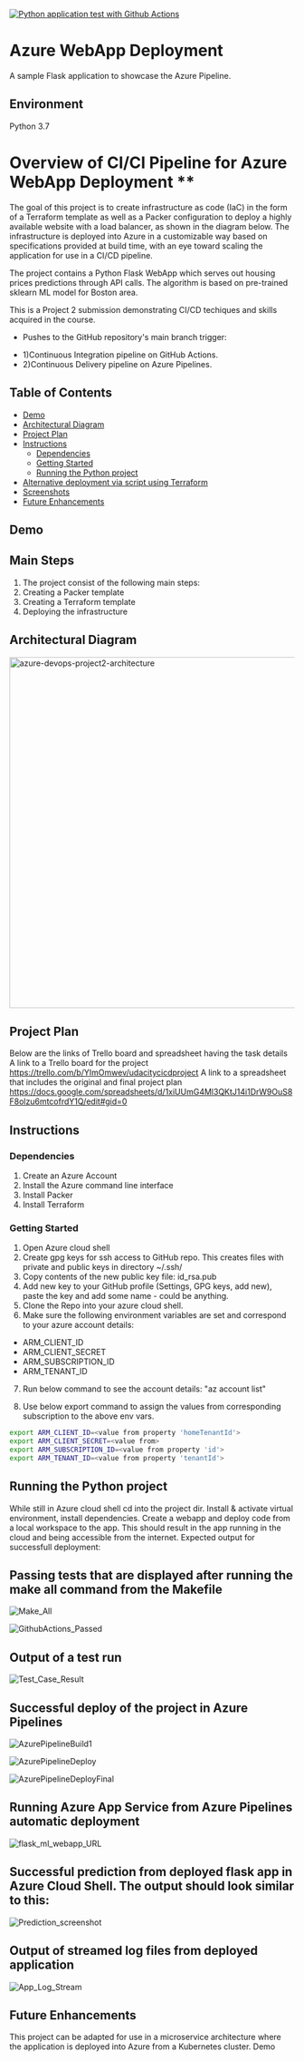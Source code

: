 [![Python application test with Github Actions](https://github.com/chetalid/azure_pipelines_exercise/actions/workflows/main.yml/badge.svg)](https://github.com/chetalid/azure_pipelines_exercise/actions/workflows/main.yml)

# Azure WebApp Deployment 
A sample Flask application to showcase the Azure Pipeline.

## Environment
Python 3.7

# Overview of CI/CI Pipeline for Azure WebApp Deployment **
		
The goal of this project is to create infrastructure as code (IaC) in the form of a Terraform template as well as a Packer configuration to deploy a highly available website with a load balancer, as shown in the diagram below. The infrastructure is deployed into Azure in a customizable way based on specifications provided at build time, with an eye toward scaling the application for use in a CI/CD pipeline.

The project contains a Python Flask WebApp which serves out housing prices predictions through API calls. The algorithm is based on pre-trained sklearn ML model for Boston area.

This is a Project 2 submission demonstrating CI/CD techiques and skills acquired in the course.

- Pushes to the GitHub repository's main branch trigger:

* 1)Continuous Integration pipeline on GitHub Actions.
* 2)Continuous Delivery pipeline on Azure Pipelines.
 
## Table of Contents
- [Demo](#demo)
- [Architectural Diagram](#architectural-diagram)
- [Project Plan](#project-plan)
- [Instructions](#instructions)
  * [Dependencies](#dependencies)
  * [Getting Started](#getting-started)
  * [Running the Python project](#running-the-python-project)
- [Alternative deployment via script using Terraform](#alternative-deployment-via-script-using-terraform)
- [Screenshots](#screenshots)
- [Future Enhancements](#future-enhancements)

## Demo
 
## Main Steps
1. The project consist of the following main steps:
2. Creating a Packer template
3. Creating a Terraform template
4. Deploying the infrastructure
 

 
## Architectural Diagram

 
 <img width="619" alt="azure-devops-project2-architecture" src="https://user-images.githubusercontent.com/18601050/184720437-2707d201-274f-4e8e-ba67-27e68f572a91.png">



 ## Project Plan
Below are the links of Trello board and spreadsheet having the task details
A link to a Trello board for the project
	https://trello.com/b/YImOmwev/udacitycicdproject
A link to a spreadsheet that includes the original and final project plan
	https://docs.google.com/spreadsheets/d/1xiUUmG4Ml3QKtJ14i1DrW9OuS8F8olzu6mtcofrdY1Q/edit#gid=0

## Instructions

### Dependencies

1. Create an Azure Account
2. Install the Azure command line interface
3. Install Packer
4. Install Terraform
 
### Getting Started

1. Open Azure cloud shell
2. Create gpg keys for ssh access to GitHub repo. This creates files with private and public keys in directory ~/.ssh/
3. Copy contents of the new public key file: id_rsa.pub
4. Add new key to your GitHub profile (Settings, GPG keys, add new), paste the key and add some name - could be anything.
5. Clone the Repo into your azure cloud shell.
6. Make sure the following environment variables are set and correspond to your azure account details:

* ARM_CLIENT_ID 
* ARM_CLIENT_SECRET
* ARM_SUBSCRIPTION_ID
* ARM_TENANT_ID

7. Run below command to see the account details:
	"az account list"
 
8. Use below export command to assign the values from corresponding subscription to the above env vars.

```bash
export ARM_CLIENT_ID=<value from property 'homeTenantId'>
export ARM_CLIENT_SECRET=<value from>
export ARM_SUBSCRIPTION_ID=<value from property 'id'>
export ARM_TENANT_ID=<value from property 'tenantId'>
```

## Running the Python project

While still in Azure cloud shell cd into the project dir.
Install & activate virtual environment, install dependencies.
Create a webapp and deploy code from a local workspace to the app.
This should result in the app running in the cloud and being accessible from the internet. Expected output for successfull deployment:
 
## Passing tests that are displayed after running the make all command from the Makefile
	
	
	
	
![Make_All](https://user-images.githubusercontent.com/18601050/184724208-efd7c307-9d3b-4c0d-81aa-9702b1973c82.png)

	

	
	
	
	
![GithubActions_Passed](https://user-images.githubusercontent.com/18601050/184724105-3fb199a3-d514-4ba9-aa82-09ad9e47122c.png)

	
	

	

## Output of a test run
	
	
	
	

![Test_Case_Result](https://user-images.githubusercontent.com/18601050/184724283-476a2f7b-dac0-48d0-9cc8-93a37d1a3f37.png)

	




## Successful deploy of the project in Azure Pipelines

	
	
 
![AzurePipelineBuild1](https://user-images.githubusercontent.com/18601050/184720564-013e30c9-b9d3-4594-be20-052f94e52658.png)
	
	
	

	
![AzurePipelineDeploy](https://user-images.githubusercontent.com/18601050/184720621-86edc3ca-f3aa-4afe-a31e-127ed6d8bea9.png)

 
	


	
	
	
![AzurePipelineDeployFinal](https://user-images.githubusercontent.com/18601050/184724332-27cb7aca-81b8-4131-96fb-7a1e8e62dc03.png)

	
	
	
	
	

## Running Azure App Service from Azure Pipelines automatic deployment
	
	
	
	
![flask_ml_webapp_URL](https://user-images.githubusercontent.com/18601050/184722885-114573fa-a7fb-4714-a646-32ff981e03df.png)

	
	
	
	

	
	
## Successful prediction from deployed flask app in Azure Cloud Shell. The output should look similar to this:
	
	
	
	
![Prediction_screenshot](https://user-images.githubusercontent.com/18601050/184723109-6968feaf-42ec-4c42-b620-00966d72abae.png)


	
	
	

	
	
	
## Output of streamed log files from deployed application

	
	
	
![App_Log_Stream](https://user-images.githubusercontent.com/18601050/184723143-7623e309-d13b-4697-ad1e-1fc07c971487.png)
	

	


	
	



	

	
## Future Enhancements
	
	
This project can be adapted for use in a microservice architecture where the application is deployed into Azure from a Kubernetes cluster.
Demo


